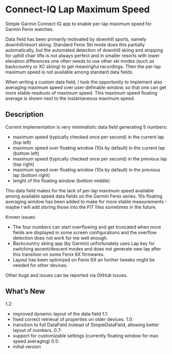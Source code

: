 # Connect-IQ Lap Maximum Speed
Simple Garmin Connect IQ app to enable per-lap maximum speed for Garmin Fenix watches. 

Data field has been primarily motivated by downhill sports, namely downhill/resort skiing. Standard Fenix Ski mode does this partially automatically, but the automated detection of downhill skiing and stopping for uphill chair lifts is not always perfect and in smaller resorts with lower elevation differences one often needs to use other ski modes (such as backcountry or XC skiing) to get meaningful recordings. Then the per-lap maximum speed is not available among standard data fields. 

When writing a custom data field, I took the opportunity to implement also averaging maximum speed over user-definable window, so that one can get more stable readouts of maximum speed. This maximum speed floating average is shown next to the instantaneous maximum speed.

## Description
Current implementation is very minimalistic data field generating 5 numbers:
- maximum speed (typically checked once per second) in the current lap (top left)
- maximum speed over floating window (10s by default) in the current lap (bottom left)
- maximum speed (typically checked once per second) in the previous lap (top right)
- maximum speed over floating window (10s by default) in the previous lap (bottom right)
- lenght of the floating window (bottom middle)

This data field makes for the lack of per-lap maximum speed available among available speed data fields on the Garmin Fenix series. 10s floating averaging window has been added to make for more stable measurements - maybe I will add storing those into the FIT files sometimes in the future.

Known issues: 
- The four numbers can start overflowing and get truncated when more fields are displayed in some screen configurations and the overflow detection does not work for me well enough.
- Backcountry skiing app (by Garmin) unfortunately uses Lap key for switching ascent/descent modes and does not generate new lap after this transition on some Fenix 6X firmwares.
- Layout has been optimized on Fenix 6X an further tweeks might be needed for other devices.

Other bugs and issues can be reported via GitHub Issues.

## What’s New
1.2:
- improved dynamic layout of the data field
1.1:
- fixed correct retrieval of properties on older devices.
1.0:
- transition to full DataField instead of SimpleDataField, allowing better layout of numbers.
0.7:
- support for customizable settings (currently floating window for max speed averaging)
0.5:
- initial version
